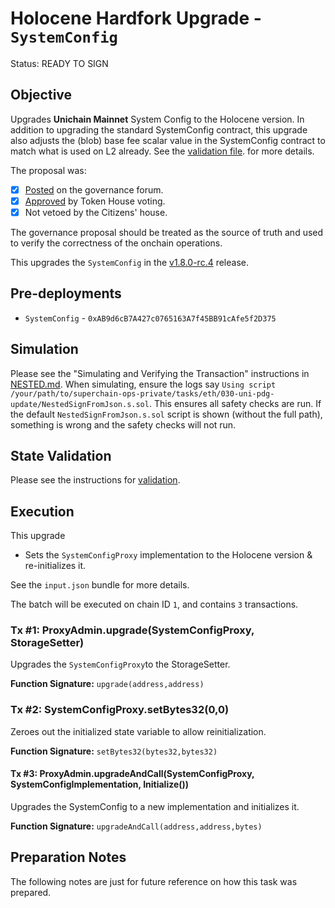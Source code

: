 # Holocene Hardfork Upgrade - `SystemConfig`

Status: READY TO SIGN

## Objective

Upgrades **Unichain Mainnet** System Config to the Holocene version. In addition to upgrading the standard SystemConfig contract, this upgrade also adjusts the (blob) base fee scalar value in the SystemConfig contract to match what is used on L2 already. See the [validation file](./VALIDATION.md). for more details. 

The proposal was:

- [X] [Posted](https://gov.optimism.io/t/upgrade-proposal-11-holocene-network-upgrade/9313) on the governance forum.
- [X] [Approved](https://vote.optimism.io/proposals/20127877429053636874064552098716749508236019236440427814457915785398876262515) by Token House voting.
- [X] Not vetoed by the Citizens' house.

The governance proposal should be treated as the source of truth and used to verify the correctness of the onchain operations.

This upgrades the `SystemConfig` in the [v1.8.0-rc.4](https://github.com/ethereum-optimism/optimism/tree/v1.8.0-rc.4) release.


## Pre-deployments

- `SystemConfig` - `0xAB9d6cB7A427c0765163A7f45BB91cAfe5f2D375`

## Simulation

Please see the "Simulating and Verifying the Transaction" instructions in [NESTED.md](../../../NESTED.md).
When simulating, ensure the logs say `Using script /your/path/to/superchain-ops-private/tasks/eth/030-uni-pdg-update/NestedSignFromJson.s.sol`.
This ensures all safety checks are run. If the default `NestedSignFromJson.s.sol` script is shown (without the full path), something is wrong and the safety checks will not run.

## State Validation

Please see the instructions for [validation](./VALIDATION.md).

## Execution

This upgrade
* Sets the `SystemConfigProxy` implementation to the Holocene version & re-initializes it.

See the `input.json` bundle for more details.

The batch will be executed on chain ID `1`, and contains `3` transactions.

### Tx #1: ProxyAdmin.upgrade(SystemConfigProxy, StorageSetter)

Upgrades the `SystemConfigProxy`to the StorageSetter.

**Function Signature:** `upgrade(address,address)`

### Tx #2: SystemConfigProxy.setBytes32(0,0)

Zeroes out the initialized state variable to allow reinitialization.

**Function Signature:** `setBytes32(bytes32,bytes32)`

#### Tx #3: ProxyAdmin.upgradeAndCall(SystemConfigProxy, SystemConfigImplementation, Initialize())

Upgrades the SystemConfig to a new implementation and initializes it.

**Function Signature:** `upgradeAndCall(address,address,bytes)`

## Preparation Notes

The following notes are just for future reference on how this task was prepared.

